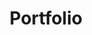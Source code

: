 ---
template: portfolio
type: page
index: true
menu: true
order: 1
title: Portfolio
description:
---